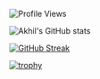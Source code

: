 ![Profile Views](https://komarev.com/ghpvc/?username=Rai-Akhil-28&style=flat-square&color=blue)

![Akhil's GitHub stats](https://github-readme-stats.vercel.app/api?username=Rai-Akhil-28&show_icons=true&theme=radical)

[![GitHub Streak](https://github-readme-streak-stats.herokuapp.com?user=Rai-Akhil-28&theme=radical)](https://git.io/streak-stats)

[![trophy](https://github-profile-trophy.vercel.app/?username=Rai-Akhil-28&theme=radical)](https://github.com/ryo-ma/github-profile-trophy)
